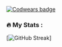 [![Codwears badge](https://www.codewars.com/users/KaninGleb/badges/large)](https://www.codewars.com/users/KaninGleb)
### :fire: My Stats :
[![GitHub Streak](https://github-readme-streak-stats.herokuapp.com?user=KaninGleb&theme=radical&border_radius=10&date_format=M%20j%5B%2C%20Y%5D)]
